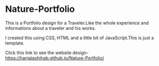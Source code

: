 # Nature-Portfolio

This is a Portfolio design for a Traveler.Like the whole experience and informations about a traveler and his works.

I created this using CSS, HTML and a little bit of JavaScript.This is just a template.

Click this link to see the website design- https://hanjalashihab.github.io/Nature-Portfolio/
